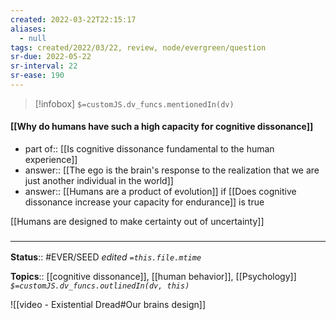 ```yaml
---
created: 2022-03-22T22:15:17 
aliases:
  - null
tags: created/2022/03/22, review, node/evergreen/question
sr-due: 2022-05-22
sr-interval: 22
sr-ease: 190
---
```

> [!infobox]
`$=customJS.dv_funcs.mentionedIn(dv)`

#### [[Why do humans have such a high capacity for cognitive dissonance]] 

- part of:: [[Is cognitive dissonance fundamental to the human experience]]
- answer:: [[The ego is the brain's response to the realization that we are just another individual in the world]]
- answer:: [[Humans are a product of evolution]] if [[Does cognitive dissonance increase your capacity for endurance]] is true

[[Humans are designed to make certainty out of uncertainty]]

### <hr class="footnote"/>

**Status**:: #EVER/SEED 
*edited `=this.file.mtime`*

**Topics**:: [[cognitive dissonance]], [[human behavior]], [[Psychology]]
*`$=customJS.dv_funcs.outlinedIn(dv, this)`*

![[video - Existential Dread#Our brains design]]
